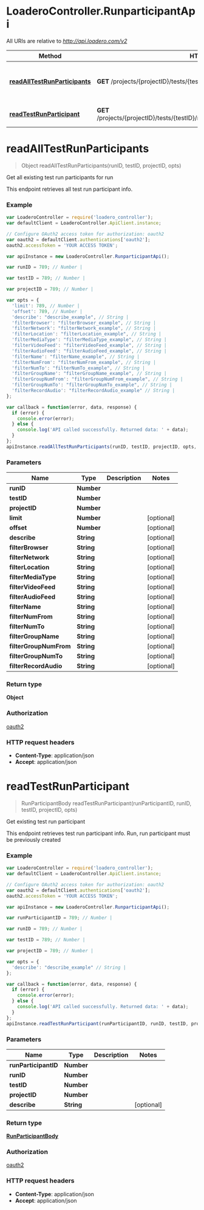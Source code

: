 # LoaderoController.RunparticipantApi

All URIs are relative to *http://api.loadero.com/v2*

Method | HTTP request | Description
------------- | ------------- | -------------
[**readAllTestRunParticipants**](RunparticipantApi.md#readAllTestRunParticipants) | **GET** /projects/{projectID}/tests/{testID}/runs/{runID}/participants/ | Get all existing test run participants for run
[**readTestRunParticipant**](RunparticipantApi.md#readTestRunParticipant) | **GET** /projects/{projectID}/tests/{testID}/runs/{runID}/participants/{runParticipantID}/ | Get existing test run participant


<a name="readAllTestRunParticipants"></a>
# **readAllTestRunParticipants**
> Object readAllTestRunParticipants(runID, testID, projectID, opts)

Get all existing test run participants for run

This endpoint retrieves all test run participant info.

### Example
```javascript
var LoaderoController = require('loadero_controller');
var defaultClient = LoaderoController.ApiClient.instance;

// Configure OAuth2 access token for authorization: oauth2
var oauth2 = defaultClient.authentications['oauth2'];
oauth2.accessToken = 'YOUR ACCESS TOKEN';

var apiInstance = new LoaderoController.RunparticipantApi();

var runID = 789; // Number | 

var testID = 789; // Number | 

var projectID = 789; // Number | 

var opts = { 
  'limit': 789, // Number | 
  'offset': 789, // Number | 
  'describe': "describe_example", // String | 
  'filterBrowser': "filterBrowser_example", // String | 
  'filterNetwork': "filterNetwork_example", // String | 
  'filterLocation': "filterLocation_example", // String | 
  'filterMediaType': "filterMediaType_example", // String | 
  'filterVideoFeed': "filterVideoFeed_example", // String | 
  'filterAudioFeed': "filterAudioFeed_example", // String | 
  'filterName': "filterName_example", // String | 
  'filterNumFrom': "filterNumFrom_example", // String | 
  'filterNumTo': "filterNumTo_example", // String | 
  'filterGroupName': "filterGroupName_example", // String | 
  'filterGroupNumFrom': "filterGroupNumFrom_example", // String | 
  'filterGroupNumTo': "filterGroupNumTo_example", // String | 
  'filterRecordAudio': "filterRecordAudio_example" // String | 
};

var callback = function(error, data, response) {
  if (error) {
    console.error(error);
  } else {
    console.log('API called successfully. Returned data: ' + data);
  }
};
apiInstance.readAllTestRunParticipants(runID, testID, projectID, opts, callback);
```

### Parameters

Name | Type | Description  | Notes
------------- | ------------- | ------------- | -------------
 **runID** | **Number**|  | 
 **testID** | **Number**|  | 
 **projectID** | **Number**|  | 
 **limit** | **Number**|  | [optional] 
 **offset** | **Number**|  | [optional] 
 **describe** | **String**|  | [optional] 
 **filterBrowser** | **String**|  | [optional] 
 **filterNetwork** | **String**|  | [optional] 
 **filterLocation** | **String**|  | [optional] 
 **filterMediaType** | **String**|  | [optional] 
 **filterVideoFeed** | **String**|  | [optional] 
 **filterAudioFeed** | **String**|  | [optional] 
 **filterName** | **String**|  | [optional] 
 **filterNumFrom** | **String**|  | [optional] 
 **filterNumTo** | **String**|  | [optional] 
 **filterGroupName** | **String**|  | [optional] 
 **filterGroupNumFrom** | **String**|  | [optional] 
 **filterGroupNumTo** | **String**|  | [optional] 
 **filterRecordAudio** | **String**|  | [optional] 

### Return type

**Object**

### Authorization

[oauth2](../README.md#oauth2)

### HTTP request headers

 - **Content-Type**: application/json
 - **Accept**: application/json

<a name="readTestRunParticipant"></a>
# **readTestRunParticipant**
> RunParticipantBody readTestRunParticipant(runParticipantID, runID, testID, projectID, opts)

Get existing test run participant

This endpoint retrieves test run participant info. Run, run participant must be previously created

### Example
```javascript
var LoaderoController = require('loadero_controller');
var defaultClient = LoaderoController.ApiClient.instance;

// Configure OAuth2 access token for authorization: oauth2
var oauth2 = defaultClient.authentications['oauth2'];
oauth2.accessToken = 'YOUR ACCESS TOKEN';

var apiInstance = new LoaderoController.RunparticipantApi();

var runParticipantID = 789; // Number | 

var runID = 789; // Number | 

var testID = 789; // Number | 

var projectID = 789; // Number | 

var opts = { 
  'describe': "describe_example" // String | 
};

var callback = function(error, data, response) {
  if (error) {
    console.error(error);
  } else {
    console.log('API called successfully. Returned data: ' + data);
  }
};
apiInstance.readTestRunParticipant(runParticipantID, runID, testID, projectID, opts, callback);
```

### Parameters

Name | Type | Description  | Notes
------------- | ------------- | ------------- | -------------
 **runParticipantID** | **Number**|  | 
 **runID** | **Number**|  | 
 **testID** | **Number**|  | 
 **projectID** | **Number**|  | 
 **describe** | **String**|  | [optional] 

### Return type

[**RunParticipantBody**](RunParticipantBody.md)

### Authorization

[oauth2](../README.md#oauth2)

### HTTP request headers

 - **Content-Type**: application/json
 - **Accept**: application/json

